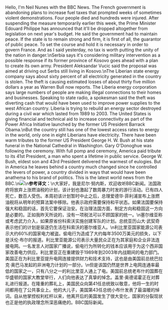 Hello, I'm Neil Nunes with the BBC News. The French government is abandoning plans to increase fuel taxes that prompted weeks of sometimes violent demonstrations. Four people died and hundreds were injured. After suspending the measure temporarily earlier this week, the Prime Minister Edouard Philippe has announced that it'll be dropped altogether from legislation on next year's budget. He said the government had to maintain peace. If the state is to remain strong and firm, it is first of all, the guarantor of public peace. To set the course and hold it is necessary in order to govern France. And as I said yesterday, no tax is worth putting the unity of the nation in danger.\nSerbia says it's considering military intervention as a possible response if its former province of Kosovo goes ahead with a plan to create its own army. President Aleksandar Vucic said the proposal was aimed at driving out Serbs still living in Kosovo.\nThe Liberian state energy company says about sixty percent of all electricity generated in the country is stolen. The theft is causing estimated losses of about thirty five million dollars a year as Warren Bull now reports. The Liberia energy corporation says large numbers of people are making illegal connections to their homes and businesses. Speaking to state radio, a spokesman said the theft was diverting cash that would have been used to improve power supplies to the west African country. Liberia is trying to rebuild an energy sector destroyed during a civil war which lasted from 1989 to 2003. The United States is giving financial and technical aid to increase connectivity as part of the Power Africa Initiative launched by the former US President Barrack Obama.\nBut the country still has one of the lowest access rates to energy in the world, only one in eight Liberians have electricity. There have been warm tributes to the former US President George H. W. Bush at his state funeral in the National Cathedral in Washington. Gary O'Donoghue was following the ceremony. With full pomp and ceremony, America paid tribute to its 41st President, a man who spent a lifetime in public service. George W. Bush, eldest son and 43rd President delivered the warmest of eulogies. But in America he leaves behind a country much changed since he controlled the levers of power, a country divided in ways that would have been anathema to his brand of politics. This is the latest world news from the BBC.\n![](images/bush-funeral.jpg)\n**参考译文：**\n大家好，我是尼尔·努内斯，欢迎收听BBC新闻。法国政府将放弃上涨燃油税的计划，该计划也激起了数周暴力时发的游行活动。已有四人死亡，数百人受伤。本周初该计划暂时中止之后，总理爱德华·菲利浦宣布上涨燃油税将从明年的预算法案中移除。他表示政府需要保持和平状态。如果法国要保持强大和稳固的话，首先它要保证治安。在治理法国方面，制定方向和稳固这一方向是必要的。正如我昨天所说的，没有一项税法可以不顾国家的统一。\n塞尔维亚称或考虑武力介入，如果原省份科索沃实施创建军队的计划。总统亚历山大·武契奇表示他们的计划是驱逐仍生活在科索沃的塞尔维亚人。\n利比里亚国家能源公司表示大约60%的国家电力被盗。偷电行为造成了大约每年3500万美元的损失，以下是沃伦·布尔的报道。利比里亚能源公司表示大量民众正在为其家庭和企业非法连接电网。一名发言人对国家广播说，偷电行为所转化的钱本应该用于为这个西非国家改善电力供应。利比里亚正在重建毁于1989年到2003年内战期间的电力部门。美国正在为利比里亚提升电网连接提供财力和技术支持，这也是由美国前总统巴拉克·奥巴马发起的非洲电力计划的一部分。\n但是该国仍然是世界上电网连通率最低的国家之一，只有八分之一的利比里亚人通上了电。美国前总统老布什的国葬在华盛顿的国家大教堂举行，人们向他表达了真挚的悼念。盖里·奥德诺霍正在对葬礼进行报道。在隆重的葬礼上，美国民众向第41任总统致以敬意，他将一生的时间都用在了公共事业上。他的大儿子，美国第43任总统小布什发表了最温暖的悼词。自从他掌控权利杠杆以来，他离开后的美国发生了很大变化，国家的分裂现状也正是他的执政理念所深恶痛绝的。BBC国际新闻。
        